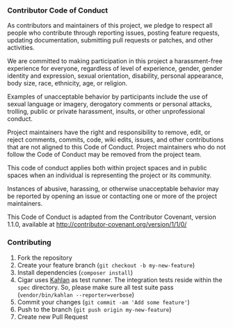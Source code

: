 ### Contributor Code of Conduct

As contributors and maintainers of this project, we pledge to respect all people who contribute through reporting issues, posting feature requests, updating documentation, submitting pull requests or patches, and other activities.

We are committed to making participation in this project a harassment-free experience for everyone, regardless of level of experience, gender, gender identity and expression, sexual orientation, disability, personal appearance, body size, race, ethnicity, age, or religion.

Examples of unacceptable behavior by participants include the use of sexual language or imagery, derogatory comments or personal attacks, trolling, public or private harassment, insults, or other unprofessional conduct.

Project maintainers have the right and responsibility to remove, edit, or reject comments, commits, code, wiki edits, issues, and other contributions that are not aligned to this Code of Conduct. Project maintainers who do not follow the Code of Conduct may be removed from the project team.

This code of conduct applies both within project spaces and in public spaces when an individual is representing the project or its community.

Instances of abusive, harassing, or otherwise unacceptable behavior may be reported by opening an issue or contacting one or more of the project maintainers.

This Code of Conduct is adapted from the Contributor Covenant, version 1.1.0, available at http://contributor-covenant.org/version/1/1/0/

### Contributing

1. Fork the repository
2. Create your feature branch (`git checkout -b my-new-feature`)
3. Install dependencies (`composer install`)
4. Cigar uses [Kahlan](https://kahlan.github.io/docs/) as test runner. The integration tests reside within the `spec` directory. So, please make sure all test suite pass (`vendor/bin/kahlan --reporter=verbose`)
5. Commit your changes (`git commit -am 'Add some feature'`)
6. Push to the branch (`git push origin my-new-feature`)
7. Create new Pull Request
